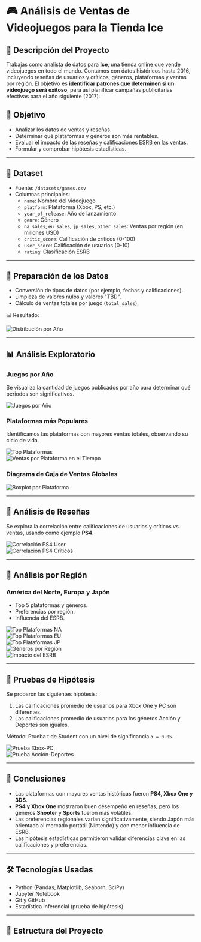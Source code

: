 # 🎮 Análisis de Ventas de Videojuegos para la Tienda Ice

## 📌 Descripción del Proyecto

Trabajas como analista de datos para **Ice**, una tienda online que vende videojuegos en todo el mundo. Contamos con datos históricos hasta 2016, incluyendo reseñas de usuarios y críticos, géneros, plataformas y ventas por región. El objetivo es **identificar patrones que determinen si un videojuego será exitoso**, para así planificar campañas publicitarias efectivas para el año siguiente (2017).

## 🧠 Objetivo

- Analizar los datos de ventas y reseñas.
- Determinar qué plataformas y géneros son más rentables.
- Evaluar el impacto de las reseñas y calificaciones ESRB en las ventas.
- Formular y comprobar hipótesis estadísticas.

---

## 📁 Dataset

- Fuente: `/datasets/games.csv`
- Columnas principales:
  - `name`: Nombre del videojuego
  - `platform`: Plataforma (Xbox, PS, etc.)
  - `year_of_release`: Año de lanzamiento
  - `genre`: Género
  - `na_sales`, `eu_sales`, `jp_sales`, `other_sales`: Ventas por región (en millones USD)
  - `critic_score`: Calificación de críticos (0-100)
  - `user_score`: Calificación de usuarios (0-10)
  - `rating`: Clasificación ESRB

---

## 🧹 Preparación de los Datos

- Conversión de tipos de datos (por ejemplo, fechas y calificaciones).
- Limpieza de valores nulos y valores "TBD".
- Cálculo de ventas totales por juego (`total_sales`).

📊 Resultado:

![Distribución por Año](imagenes_proyecto/imagen_1.png)

---

## 📊 Análisis Exploratorio

### Juegos por Año
Se visualiza la cantidad de juegos publicados por año para determinar qué periodos son significativos.

![Juegos por Año](imagenes_proyecto/imagen_2.png)

### Plataformas más Populares
Identificamos las plataformas con mayores ventas totales, observando su ciclo de vida.

![Top Plataformas](imagenes_proyecto/imagen_3.png)  
![Ventas por Plataforma en el Tiempo](imagenes_proyecto/imagen_4.png)

### Diagrama de Caja de Ventas Globales

![Boxplot por Plataforma](imagenes_proyecto/imagen_5.png)

---

## 💬 Análisis de Reseñas

Se explora la correlación entre calificaciones de usuarios y críticos vs. ventas, usando como ejemplo **PS4**.

![Correlación PS4 User](imagenes_proyecto/imagen_6.png)  
![Correlación PS4 Críticos](imagenes_proyecto/imagen_7.png)

---

## 🎯 Análisis por Región

### América del Norte, Europa y Japón

- Top 5 plataformas y géneros.
- Preferencias por región.
- Influencia del ESRB.

![Top Plataformas NA](imagenes_proyecto/imagen_8.png)  
![Top Plataformas EU](imagenes_proyecto/imagen_9.png)  
![Top Plataformas JP](imagenes_proyecto/imagen_10.png)  
![Géneros por Región](imagenes_proyecto/imagen_11.png)  
![Impacto del ESRB](imagenes_proyecto/imagen_12.png)

---

## 🧪 Pruebas de Hipótesis

Se probaron las siguientes hipótesis:

1. Las calificaciones promedio de usuarios para Xbox One y PC son diferentes.
2. Las calificaciones promedio de usuarios para los géneros Acción y Deportes son iguales.

Método: Prueba t de Student con un nivel de significancia `α = 0.05`.

![Prueba Xbox-PC](imagenes_proyecto/imagen_13.png)  
![Prueba Acción-Deportes](imagenes_proyecto/imagen_14.png)

---

## 📌 Conclusiones

- Las plataformas con mayores ventas históricas fueron **PS4, Xbox One y 3DS**.
- **PS4 y Xbox One** mostraron buen desempeño en reseñas, pero los géneros **Shooter** y **Sports** fueron más volátiles.
- Las preferencias regionales varían significativamente, siendo Japón más orientado al mercado portátil (Nintendo) y con menor influencia de ESRB.
- Las hipótesis estadísticas permitieron validar diferencias clave en las calificaciones y preferencias.

---

## 🛠 Tecnologías Usadas

- Python (Pandas, Matplotlib, Seaborn, SciPy)
- Jupyter Notebook
- Git y GitHub
- Estadística inferencial (prueba de hipótesis)

---

## 📂 Estructura del Proyecto

